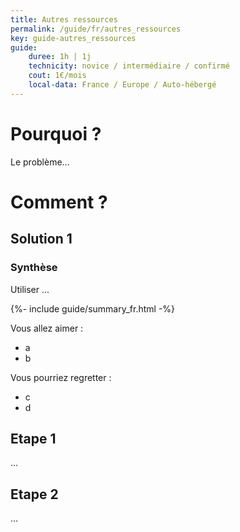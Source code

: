 ```yaml
---
title: Autres ressources
permalink: /guide/fr/autres_ressources
key: guide-autres_ressources
guide:
    duree: 1h | 1j 
    technicity: novice / intermédiaire / confirmé
    cout: 1€/mois
    local-data: France / Europe / Auto-hébergé
---
```


# Pourquoi ?

Le problème...


# Comment ?

## Solution 1

###  Synthèse

Utiliser ...

{%- include guide/summary_fr.html -%}

Vous allez aimer :
- a
- b

Vous pourriez regretter : 
- c
- d

## Etape 1

...

## Etape 2

...